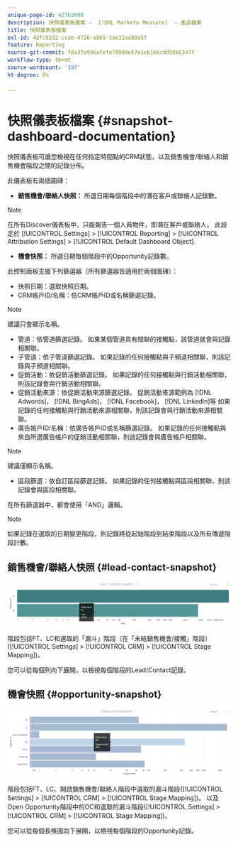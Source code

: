 ```yaml
---
unique-page-id: 42762600
description: 快照儀表板檔案 —  [!DNL Marketo Measure]  — 產品檔案
title: 快照儀表板檔案
exl-id: 4dfc92d2-ccab-4726-a869-3ae32aa89a5f
feature: Reporting
source-git-commit: f8a37a996afefe78900e57e1eb166cdd50b5347f
workflow-type: tm+mt
source-wordcount: '397'
ht-degree: 0%

---
```


# 快照儀表板檔案 {#snapshot-dashboard-documentation}

快照儀表板可讓您檢視在任何指定時間點的CRM狀態，以及銷售機會/聯絡人和銷售機會階段之間的記錄分佈。

此儀表板有兩個圖磚：

* **銷售機會/聯絡人快照：** 所選日期每個階段中的潛在客戶或聯絡人記錄數。

>[!NOTE]
>
>在所有Discover儀表板中，只能報告一個人員物件，即潛在客戶或聯絡人。 此設定於 [!UICONTROL Settings] > [!UICONTROL Reporting] > [!UICONTROL Attribution Settings] > [!UICONTROL Default Dashboard Object].

* **機會快照：** 所選日期每個階段中的Opportunity記錄數。

此控制面板支援下列篩選器（所有篩選器皆適用於兩個圖磚）：

* 快照日期：選取快照日期。
* CRM帳戶ID/名稱：依CRM帳戶ID或名稱篩選記錄。

>[!NOTE]
>
>建議只會顯示名稱。

* 管道：依管道篩選記錄。 如果某個管道具有關聯的接觸點，該管道就會與記錄相關聯。
* 子管道：依子管道篩選記錄。 如果記錄的任何接觸點與子頻道相關聯，則該記錄與子頻道相關聯。
* 促銷活動：依促銷活動篩選記錄。 如果記錄的任何接觸點與行銷活動相關聯，則該記錄會與行銷活動相關聯。
* 促銷活動來源：依促銷活動來源篩選記錄。 促銷活動來源範例為 [!DNL Adwords]， [!DNL BingAds]， [!DNL Facebook]， [!DNL LinkedIn]等 如果記錄的任何接觸點與行銷活動來源相關聯，則該記錄會與行銷活動來源相關聯。
* 廣告帳戶ID/名稱：依廣告帳戶ID或名稱篩選記錄。 如果記錄的任何接觸點與來自所選廣告帳戶的促銷活動相關聯，則該記錄會與廣告帳戶相關聯。

>[!NOTE]
>
>建議僅顯示名稱。

* 區段篩選：依自訂區段篩選記錄。 如果記錄的任何接觸點與區段相關聯，則該記錄會與區段相關聯。

在所有篩選器中，都會使用「AND」邏輯。

>[!NOTE]
>
>如果記錄在選取的日期變更階段，則記錄將從起始階段到結束階段以及所有傳遞階段計數。

## 銷售機會/聯絡人快照 {#lead-contact-snapshot}

![](assets/one.png)

階段包括FT、LC和選取的「漏斗」階段（在「未結銷售機會/接觸」階段） ([!UICONTROL Settings] > [!UICONTROL CRM] > [!UICONTROL Stage Mapping])。

您可以從每個列向下展開，以檢視每個階段的Lead/Contact記錄。

## 機會快照 {#opportunity-snapshot}

![](assets/two.png)

階段包括FT、LC、開啟銷售機會/聯絡人階段中選取的漏斗階段([!UICONTROL Settings] > [!UICONTROL CRM] > [!UICONTROL Stage Mapping])。 以及Open Opportunity階段中的OC和選取的漏斗階段([!UICONTROL Settings] > [!UICONTROL CRM] > [!UICONTROL Stage Mapping])。

您可以從每個長條圖向下展開，以檢視每個階段的Opportunity記錄。
